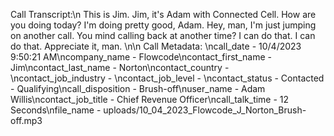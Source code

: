 Call Transcript:\n This is Jim. Jim, it's Adam with Connected Cell. How are you doing today? I'm doing pretty good, Adam. Hey, man, I'm just jumping on another call. You mind calling back at another time? I can do that. I can do that. Appreciate it, man. \n\n Call Metadata: \ncall_date - 10/4/2023 9:50:21 AM\ncompany_name - Flowcode\ncontact_first_name - Jim\ncontact_last_name - Norton\ncontact_country - \ncontact_job_industry - \ncontact_job_level - \ncontact_status - Contacted - Qualifying\ncall_disposition - Brush-off\nuser_name - Adam Willis\ncontact_job_title - Chief Revenue Officer\ncall_talk_time - 12 Seconds\nfile_name - uploads/10_04_2023_Flowcode_J_Norton_Brush-off.mp3
